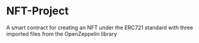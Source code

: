# NFT-Project
A smart contract for creating an NFT under the ERC721 standard with three imported files from the OpenZeppelin library
